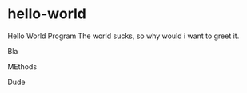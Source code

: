 # hello-world
Hello World Program
The world sucks, so why would i want to greet it.


Bla 


MEthods


Dude
